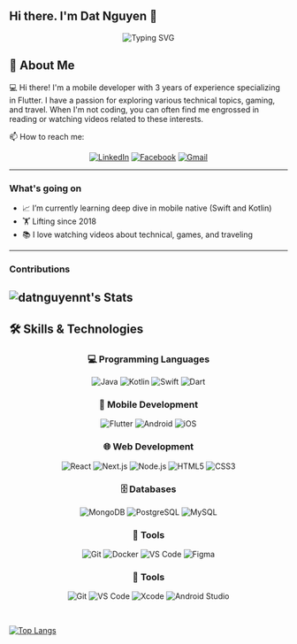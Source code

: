 ## Hi there. I'm Dat Nguyen 👋

<div align="center">
  <img src="https://readme-typing-svg.demolab.com?font=Fira+Code&pause=1000&color=F75C7E&center=true&vCenter=true&width=435&lines=Software+Developer;Web+Designer;UI%2FUX+Enthusiast;Always+Learning" alt="Typing SVG" />
</div>

## 🚀 About Me

💻 Hi there! I'm a mobile developer with 3 years of experience specializing in Flutter. I have a passion for exploring various technical topics, gaming, and travel. When I'm not coding, you can often find me engrossed in reading or watching videos related to these interests.

📫 How to reach me: 
<div id="badges" align="center">

[![LinkedIn](https://img.shields.io/badge/LinkedIn-0077B5?style=for-the-badge&logo=linkedin&logoColor=white)](https://linkedin.com/in/datnguyen-nt)
[![Facebook](https://img.shields.io/badge/Facebook-1877F2?style=for-the-badge&logo=facebook&logoColor=white)](https://facebook.com/seeyours)
[![Gmail](https://img.shields.io/badge/Gmail-D14836?style=for-the-badge&logo=gmail&logoColor=white)](mailto:datnguyennguyen.2000@gmail.com)

</div>

---

### What's going on
- 📈 I’m currently learning deep dive in mobile native (Swift and Kotlin)
- 🏋️ Lifting since 2018
- 📚 I love watching videos about technical, games, and traveling

---

### Contributions
![datnguyennt's Stats](https://github-readme-stats.vercel.app/api?username=datnguyennt&theme=onedark&show_icons=true&hide_border=true&count_private=true)
---

## 🛠️ Skills & Technologies

<div align="center">
  
### 💻 Programming Languages
![Java](https://img.shields.io/badge/-Java-007396?style=for-the-badge&logo=java&logoColor=white)
![Kotlin](https://img.shields.io/badge/-Kotlin-0095D5?style=for-the-badge&logo=kotlin&logoColor=white)
![Swift](https://img.shields.io/badge/-Swift-FA7343?style=for-the-badge&logo=swift&logoColor=white)
![Dart](https://img.shields.io/badge/-Dart-0175C2?style=for-the-badge&logo=dart&logoColor=white)

### 📱 Mobile Development
![Flutter](https://img.shields.io/badge/-Flutter-02569B?style=for-the-badge&logo=flutter&logoColor=white)
![Android](https://img.shields.io/badge/-Android-3DDC84?style=for-the-badge&logo=android&logoColor=white)
![iOS](https://img.shields.io/badge/-iOS-000000?style=for-the-badge&logo=apple&logoColor=white)

### 🌐 Web Development
![React](https://img.shields.io/badge/-React-61DAFB?style=for-the-badge&logo=react&logoColor=black)
![Next.js](https://img.shields.io/badge/-Next.js-000000?style=for-the-badge&logo=next.js&logoColor=white)
![Node.js](https://img.shields.io/badge/-Node.js-339933?style=for-the-badge&logo=node.js&logoColor=white)
![HTML5](https://img.shields.io/badge/-HTML5-E34F26?style=for-the-badge&logo=html5&logoColor=white)
![CSS3](https://img.shields.io/badge/-CSS3-1572B6?style=for-the-badge&logo=css3&logoColor=white)

### 🗄️ Databases
![MongoDB](https://img.shields.io/badge/-MongoDB-47A248?style=for-the-badge&logo=mongodb&logoColor=white)
![PostgreSQL](https://img.shields.io/badge/-PostgreSQL-336791?style=for-the-badge&logo=postgresql&logoColor=white)
![MySQL](https://img.shields.io/badge/-MySQL-4479A1?style=for-the-badge&logo=mysql&logoColor=white)

### 🔧 Tools
![Git](https://img.shields.io/badge/-Git-F05032?style=for-the-badge&logo=git&logoColor=white)
![Docker](https://img.shields.io/badge/-Docker-2496ED?style=for-the-badge&logo=docker&logoColor=white)
![VS Code](https://img.shields.io/badge/-VS%20Code-007ACC?style=for-the-badge&logo=visual-studio-code&logoColor=white)
![Figma](https://img.shields.io/badge/-Figma-F24E1E?style=for-the-badge&logo=figma&logoColor=white)

### 🔧 Tools
![Git](https://img.shields.io/badge/-Git-F05032?style=for-the-badge&logo=git&logoColor=white)
![VS Code](https://img.shields.io/badge/-VS%20Code-007ACC?style=for-the-badge&logo=visual-studio-code&logoColor=white)
![Xcode](https://img.shields.io/badge/-Xcode-1575F9?style=for-the-badge&logo=xcode&logoColor=white)
![Android Studio](https://img.shields.io/badge/-Android%20Studio-3DDC84?style=for-the-badge&logo=android-studio&logoColor=white)

</div>&nbsp;

[![Top Langs](https://github-readme-stats.vercel.app/api/top-langs/?username=AngeloAvv)](https://github.com/anuraghazra/github-readme-stats)
